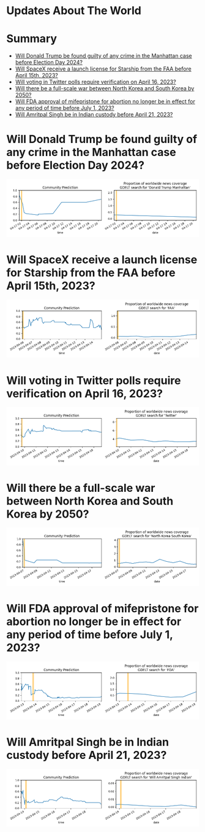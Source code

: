 
Updates About The World
=======================

Summary
=======

* [Will Donald Trump be found guilty of any crime in the Manhattan case before Election Day 2024?](#will-donald-trump-be-found-guilty-of-any-crime-in-the-manhattan-case-before-election-day-2024)
* [Will SpaceX receive a launch license for Starship from the FAA before April 15th, 2023?](#will-spacex-receive-a-launch-license-for-starship-from-the-faa-before-april-15th-2023)
* [Will voting in Twitter polls require verification on April 16, 2023?](#will-voting-in-twitter-polls-require-verification-on-april-16-2023)
* [Will there be a full-scale war between North Korea and South Korea by 2050?](#will-there-be-a-full-scale-war-between-north-korea-and-south-korea-by-2050)
* [Will FDA approval of mifepristone for abortion no longer be in effect for any period of time before July 1, 2023?](#will-fda-approval-of-mifepristone-for-abortion-no-longer-be-in-effect-for-any-period-of-time-before-july-1-2023)
* [Will Amritpal Singh be in Indian custody before April 21, 2023?](#will-amritpal-singh-be-in-indian-custody-before-april-21-2023)

# Will Donald Trump be found guilty of any crime in the Manhattan case before Election Day 2024?


![Trump guilty in Manhattan by Election Day](assets/02.png)
# Will SpaceX receive a launch license for Starship from the FAA before April 15th, 2023?


![Starship Launch License before Apr 15, 2023?](assets/04.png)
# Will voting in Twitter polls require verification on April 16, 2023?


![Twitter Poll Verification on 4/16/23?](assets/05.png)
# Will there be a full-scale war between North Korea and South Korea by 2050?


![Second Korean War by 2050](assets/06.png)
# Will FDA approval of mifepristone for abortion no longer be in effect for any period of time before July 1, 2023?


![Mifepristone FDA Approval Suspended?](assets/08.png)
# Will Amritpal Singh be in Indian custody before April 21, 2023?


![Amritpal Singh in Custody Before April 21?](assets/10.png)